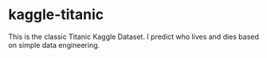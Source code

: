 # kaggle-titanic
This is the classic Titanic Kaggle Dataset. I predict who lives and dies based on simple data engineering.
